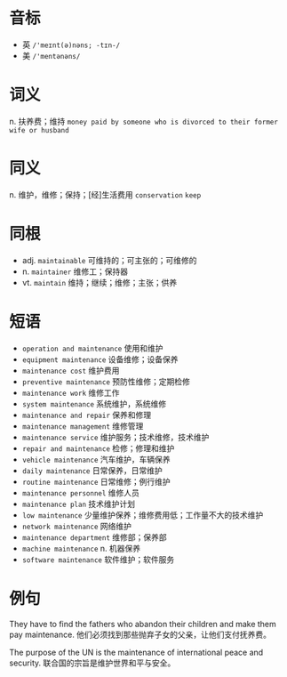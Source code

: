# 音标

- 英 `/'meɪnt(ə)nəns; -tɪn-/`
- 美 `/'mentənəns/`

# 词义

n. 扶养费；维持
`money paid by someone who is divorced to their former wife or husband`

# 同义

n. 维护，维修；保持；[经]生活费用
`conservation` `keep`

# 同根

- adj. `maintainable` 可维持的；可主张的；可维修的
- n. `maintainer` 维修工；保持器
- vt. `maintain` 维持；继续；维修；主张；供养

# 短语

- `operation and maintenance` 使用和维护
- `equipment maintenance` 设备维修；设备保养
- `maintenance cost` 维护费用
- `preventive maintenance` 预防性维修；定期检修
- `maintenance work` 维修工作
- `system maintenance` 系统维护，系统维修
- `maintenance and repair` 保养和修理
- `maintenance management` 维修管理
- `maintenance service` 维护服务；技术维修，技术维护
- `repair and maintenance` 检修；修理和维护
- `vehicle maintenance` 汽车维护，车辆保养
- `daily maintenance` 日常保养，日常维护
- `routine maintenance` 日常维修；例行维护
- `maintenance personnel` 维修人员
- `maintenance plan` 技术维护计划
- `low maintenance` 少量维护保养；维修费用低；工作量不大的技术维护
- `network maintenance` 网络维护
- `maintenance department` 维修部；保养部
- `machine maintenance` n. 机器保养
- `software maintenance` 软件维护；软件服务

# 例句

They have to find the fathers who abandon their children and make them pay maintenance.
他们必须找到那些抛弃子女的父亲，让他们支付抚养费。

The purpose of the UN is the maintenance of international peace and security.
联合国的宗旨是维护世界和平与安全。


